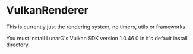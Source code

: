 # VulkanRenderer
This is currently just the rendering system, no timers, utils or frameworks.

You must install LunarG's Vulkan SDK version 1.0.46.0 in it's default install directory.